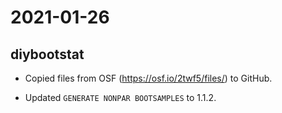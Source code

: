# 2021-01-26

## diybootstat

- Copied files from OSF (https://osf.io/2twf5/files/) to GitHub.

- Updated `GENERATE NONPAR BOOTSAMPLES` to 1.1.2.